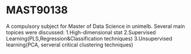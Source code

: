 # MAST90138
A compulsory subject for Master of Data Science in unimelb.
Several main topices were discussed:
1.High-dimensional stat 
2.Supervised Learning(PLS,Regression&Classification techniques)
3.Unsupervised learning(PCA, serveral critical clustering techniques)
